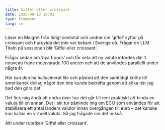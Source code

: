 ```yaml
---
title: Giffel eller croissant
date: 2025-09-13 10:01
type: fragment
lang: sv
---
```

Läser en Maigret från tidigt sextiotal och undrar om ’giffel’ syftar på croissant och huruvida det inte var bekant i Sverige då. Frågar en LLM. Titeln på sessionen blir ’Giffel eller croissant’.

Frågar sedan om ’nya francs’ och får veta att ny valuta infördes där 1 nouveau franc motsvarade 100 ancien och att de användes parallellt under några år.

Här kan den ha hallucinerat lite och påstod att den samtidigt knöts till amerikansk dollar, något den inte kunde bekräfta genom att söka när jag bad den göra det.

Det fick mig ändå att undra över hur det går till rent praktiskt att binda en valuta till en annan. Det i sin tur påminde mig om ECU som användes för att stabilisera ett antal länders valutor innan övergången till euro – det kanske kan kallas en virtuell valuta. Så jag frågade om det också.

Allt under rubriken ’Giffel eller croissant’.
